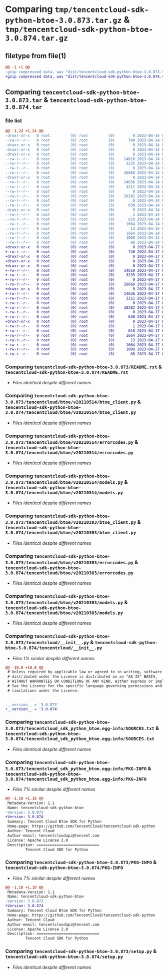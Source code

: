 # Comparing `tmp/tencentcloud-sdk-python-btoe-3.0.873.tar.gz` & `tmp/tencentcloud-sdk-python-btoe-3.0.874.tar.gz`

## filetype from file(1)

```diff
@@ -1 +1 @@
-gzip compressed data, was "dist/tencentcloud-sdk-python-btoe-3.0.873.tar", last modified: Fri Apr 14 00:22:58 2023, max compression
+gzip compressed data, was "dist/tencentcloud-sdk-python-btoe-3.0.874.tar", last modified: Mon Apr 17 00:22:08 2023, max compression
```

## Comparing `tencentcloud-sdk-python-btoe-3.0.873.tar` & `tencentcloud-sdk-python-btoe-3.0.874.tar`

### file list

```diff
@@ -1,24 +1,24 @@
-drwxr-xr-x   0 root         (0) root         (0)        0 2023-04-14 00:22:58.000000 tencentcloud-sdk-python-btoe-3.0.873/
--rw-r--r--   0 root         (0) root         (0)      740 2023-04-14 00:22:57.000000 tencentcloud-sdk-python-btoe-3.0.873/README.rst
-drwxr-xr-x   0 root         (0) root         (0)        0 2023-04-14 00:22:58.000000 tencentcloud-sdk-python-btoe-3.0.873/tencentcloud/
-drwxr-xr-x   0 root         (0) root         (0)        0 2023-04-14 00:22:58.000000 tencentcloud-sdk-python-btoe-3.0.873/tencentcloud/btoe/
-drwxr-xr-x   0 root         (0) root         (0)        0 2023-04-14 00:22:58.000000 tencentcloud-sdk-python-btoe-3.0.873/tencentcloud/btoe/v20210514/
--rw-r--r--   0 root         (0) root         (0)    14610 2023-04-14 00:22:57.000000 tencentcloud-sdk-python-btoe-3.0.873/tencentcloud/btoe/v20210514/btoe_client.py
--rw-r--r--   0 root         (0) root         (0)     3235 2023-04-14 00:22:57.000000 tencentcloud-sdk-python-btoe-3.0.873/tencentcloud/btoe/v20210514/errorcodes.py
--rw-r--r--   0 root         (0) root         (0)        0 2023-04-14 00:22:57.000000 tencentcloud-sdk-python-btoe-3.0.873/tencentcloud/btoe/v20210514/__init__.py
--rw-r--r--   0 root         (0) root         (0)    26668 2023-04-14 00:22:57.000000 tencentcloud-sdk-python-btoe-3.0.873/tencentcloud/btoe/v20210514/models.py
-drwxr-xr-x   0 root         (0) root         (0)        0 2023-04-14 00:22:58.000000 tencentcloud-sdk-python-btoe-3.0.873/tencentcloud/btoe/v20210303/
--rw-r--r--   0 root         (0) root         (0)    14636 2023-04-14 00:22:57.000000 tencentcloud-sdk-python-btoe-3.0.873/tencentcloud/btoe/v20210303/btoe_client.py
--rw-r--r--   0 root         (0) root         (0)     3211 2023-04-14 00:22:57.000000 tencentcloud-sdk-python-btoe-3.0.873/tencentcloud/btoe/v20210303/errorcodes.py
--rw-r--r--   0 root         (0) root         (0)        0 2023-04-14 00:22:57.000000 tencentcloud-sdk-python-btoe-3.0.873/tencentcloud/btoe/v20210303/__init__.py
--rw-r--r--   0 root         (0) root         (0)    28282 2023-04-14 00:22:57.000000 tencentcloud-sdk-python-btoe-3.0.873/tencentcloud/btoe/v20210303/models.py
--rw-r--r--   0 root         (0) root         (0)        0 2023-04-14 00:22:57.000000 tencentcloud-sdk-python-btoe-3.0.873/tencentcloud/btoe/__init__.py
--rw-r--r--   0 root         (0) root         (0)      630 2023-04-14 00:22:57.000000 tencentcloud-sdk-python-btoe-3.0.873/tencentcloud/__init__.py
-drwxr-xr-x   0 root         (0) root         (0)        0 2023-04-14 00:22:58.000000 tencentcloud-sdk-python-btoe-3.0.873/tencentcloud_sdk_python_btoe.egg-info/
--rw-r--r--   0 root         (0) root         (0)        1 2023-04-14 00:22:58.000000 tencentcloud-sdk-python-btoe-3.0.873/tencentcloud_sdk_python_btoe.egg-info/dependency_links.txt
--rw-r--r--   0 root         (0) root         (0)      618 2023-04-14 00:22:58.000000 tencentcloud-sdk-python-btoe-3.0.873/tencentcloud_sdk_python_btoe.egg-info/SOURCES.txt
--rw-r--r--   0 root         (0) root         (0)     1664 2023-04-14 00:22:58.000000 tencentcloud-sdk-python-btoe-3.0.873/tencentcloud_sdk_python_btoe.egg-info/PKG-INFO
--rw-r--r--   0 root         (0) root         (0)       13 2023-04-14 00:22:58.000000 tencentcloud-sdk-python-btoe-3.0.873/tencentcloud_sdk_python_btoe.egg-info/top_level.txt
--rw-r--r--   0 root         (0) root         (0)     1664 2023-04-14 00:22:58.000000 tencentcloud-sdk-python-btoe-3.0.873/PKG-INFO
--rw-r--r--   0 root         (0) root         (0)     1008 2023-04-14 00:22:57.000000 tencentcloud-sdk-python-btoe-3.0.873/setup.py
--rw-r--r--   0 root         (0) root         (0)       88 2023-04-14 00:22:58.000000 tencentcloud-sdk-python-btoe-3.0.873/setup.cfg
+drwxr-xr-x   0 root         (0) root         (0)        0 2023-04-17 00:22:08.000000 tencentcloud-sdk-python-btoe-3.0.874/
+-rw-r--r--   0 root         (0) root         (0)      740 2023-04-17 00:22:08.000000 tencentcloud-sdk-python-btoe-3.0.874/README.rst
+drwxr-xr-x   0 root         (0) root         (0)        0 2023-04-17 00:22:08.000000 tencentcloud-sdk-python-btoe-3.0.874/tencentcloud/
+drwxr-xr-x   0 root         (0) root         (0)        0 2023-04-17 00:22:08.000000 tencentcloud-sdk-python-btoe-3.0.874/tencentcloud/btoe/
+drwxr-xr-x   0 root         (0) root         (0)        0 2023-04-17 00:22:08.000000 tencentcloud-sdk-python-btoe-3.0.874/tencentcloud/btoe/v20210514/
+-rw-r--r--   0 root         (0) root         (0)    14610 2023-04-17 00:22:08.000000 tencentcloud-sdk-python-btoe-3.0.874/tencentcloud/btoe/v20210514/btoe_client.py
+-rw-r--r--   0 root         (0) root         (0)     3235 2023-04-17 00:22:08.000000 tencentcloud-sdk-python-btoe-3.0.874/tencentcloud/btoe/v20210514/errorcodes.py
+-rw-r--r--   0 root         (0) root         (0)        0 2023-04-17 00:22:08.000000 tencentcloud-sdk-python-btoe-3.0.874/tencentcloud/btoe/v20210514/__init__.py
+-rw-r--r--   0 root         (0) root         (0)    26668 2023-04-17 00:22:08.000000 tencentcloud-sdk-python-btoe-3.0.874/tencentcloud/btoe/v20210514/models.py
+drwxr-xr-x   0 root         (0) root         (0)        0 2023-04-17 00:22:08.000000 tencentcloud-sdk-python-btoe-3.0.874/tencentcloud/btoe/v20210303/
+-rw-r--r--   0 root         (0) root         (0)    14636 2023-04-17 00:22:08.000000 tencentcloud-sdk-python-btoe-3.0.874/tencentcloud/btoe/v20210303/btoe_client.py
+-rw-r--r--   0 root         (0) root         (0)     3211 2023-04-17 00:22:08.000000 tencentcloud-sdk-python-btoe-3.0.874/tencentcloud/btoe/v20210303/errorcodes.py
+-rw-r--r--   0 root         (0) root         (0)        0 2023-04-17 00:22:08.000000 tencentcloud-sdk-python-btoe-3.0.874/tencentcloud/btoe/v20210303/__init__.py
+-rw-r--r--   0 root         (0) root         (0)    28282 2023-04-17 00:22:08.000000 tencentcloud-sdk-python-btoe-3.0.874/tencentcloud/btoe/v20210303/models.py
+-rw-r--r--   0 root         (0) root         (0)        0 2023-04-17 00:22:08.000000 tencentcloud-sdk-python-btoe-3.0.874/tencentcloud/btoe/__init__.py
+-rw-r--r--   0 root         (0) root         (0)      630 2023-04-17 00:22:08.000000 tencentcloud-sdk-python-btoe-3.0.874/tencentcloud/__init__.py
+drwxr-xr-x   0 root         (0) root         (0)        0 2023-04-17 00:22:08.000000 tencentcloud-sdk-python-btoe-3.0.874/tencentcloud_sdk_python_btoe.egg-info/
+-rw-r--r--   0 root         (0) root         (0)        1 2023-04-17 00:22:08.000000 tencentcloud-sdk-python-btoe-3.0.874/tencentcloud_sdk_python_btoe.egg-info/dependency_links.txt
+-rw-r--r--   0 root         (0) root         (0)      618 2023-04-17 00:22:08.000000 tencentcloud-sdk-python-btoe-3.0.874/tencentcloud_sdk_python_btoe.egg-info/SOURCES.txt
+-rw-r--r--   0 root         (0) root         (0)     1664 2023-04-17 00:22:08.000000 tencentcloud-sdk-python-btoe-3.0.874/tencentcloud_sdk_python_btoe.egg-info/PKG-INFO
+-rw-r--r--   0 root         (0) root         (0)       13 2023-04-17 00:22:08.000000 tencentcloud-sdk-python-btoe-3.0.874/tencentcloud_sdk_python_btoe.egg-info/top_level.txt
+-rw-r--r--   0 root         (0) root         (0)     1664 2023-04-17 00:22:08.000000 tencentcloud-sdk-python-btoe-3.0.874/PKG-INFO
+-rw-r--r--   0 root         (0) root         (0)     1008 2023-04-17 00:22:08.000000 tencentcloud-sdk-python-btoe-3.0.874/setup.py
+-rw-r--r--   0 root         (0) root         (0)       88 2023-04-17 00:22:08.000000 tencentcloud-sdk-python-btoe-3.0.874/setup.cfg
```

### Comparing `tencentcloud-sdk-python-btoe-3.0.873/README.rst` & `tencentcloud-sdk-python-btoe-3.0.874/README.rst`

 * *Files identical despite different names*

### Comparing `tencentcloud-sdk-python-btoe-3.0.873/tencentcloud/btoe/v20210514/btoe_client.py` & `tencentcloud-sdk-python-btoe-3.0.874/tencentcloud/btoe/v20210514/btoe_client.py`

 * *Files identical despite different names*

### Comparing `tencentcloud-sdk-python-btoe-3.0.873/tencentcloud/btoe/v20210514/errorcodes.py` & `tencentcloud-sdk-python-btoe-3.0.874/tencentcloud/btoe/v20210514/errorcodes.py`

 * *Files identical despite different names*

### Comparing `tencentcloud-sdk-python-btoe-3.0.873/tencentcloud/btoe/v20210514/models.py` & `tencentcloud-sdk-python-btoe-3.0.874/tencentcloud/btoe/v20210514/models.py`

 * *Files identical despite different names*

### Comparing `tencentcloud-sdk-python-btoe-3.0.873/tencentcloud/btoe/v20210303/btoe_client.py` & `tencentcloud-sdk-python-btoe-3.0.874/tencentcloud/btoe/v20210303/btoe_client.py`

 * *Files identical despite different names*

### Comparing `tencentcloud-sdk-python-btoe-3.0.873/tencentcloud/btoe/v20210303/errorcodes.py` & `tencentcloud-sdk-python-btoe-3.0.874/tencentcloud/btoe/v20210303/errorcodes.py`

 * *Files identical despite different names*

### Comparing `tencentcloud-sdk-python-btoe-3.0.873/tencentcloud/btoe/v20210303/models.py` & `tencentcloud-sdk-python-btoe-3.0.874/tencentcloud/btoe/v20210303/models.py`

 * *Files identical despite different names*

### Comparing `tencentcloud-sdk-python-btoe-3.0.873/tencentcloud/__init__.py` & `tencentcloud-sdk-python-btoe-3.0.874/tencentcloud/__init__.py`

 * *Files 1% similar despite different names*

```diff
@@ -10,8 +10,8 @@
 # Unless required by applicable law or agreed to in writing, software
 # distributed under the License is distributed on an "AS IS" BASIS,
 # WITHOUT WARRANTIES OR CONDITIONS OF ANY KIND, either express or implied.
 # See the License for the specific language governing permissions and
 # limitations under the License.
 
 
-__version__ = '3.0.873'
+__version__ = '3.0.874'
```

### Comparing `tencentcloud-sdk-python-btoe-3.0.873/tencentcloud_sdk_python_btoe.egg-info/SOURCES.txt` & `tencentcloud-sdk-python-btoe-3.0.874/tencentcloud_sdk_python_btoe.egg-info/SOURCES.txt`

 * *Files identical despite different names*

### Comparing `tencentcloud-sdk-python-btoe-3.0.873/tencentcloud_sdk_python_btoe.egg-info/PKG-INFO` & `tencentcloud-sdk-python-btoe-3.0.874/tencentcloud_sdk_python_btoe.egg-info/PKG-INFO`

 * *Files 7% similar despite different names*

```diff
@@ -1,10 +1,10 @@
 Metadata-Version: 1.1
 Name: tencentcloud-sdk-python-btoe
-Version: 3.0.873
+Version: 3.0.874
 Summary: Tencent Cloud Btoe SDK for Python
 Home-page: https://github.com/TencentCloud/tencentcloud-sdk-python
 Author: Tencent Cloud
 Author-email: tencentcloudapi@tencent.com
 License: Apache License 2.0
 Description: ============================
         Tencent Cloud SDK for Python
```

### Comparing `tencentcloud-sdk-python-btoe-3.0.873/PKG-INFO` & `tencentcloud-sdk-python-btoe-3.0.874/PKG-INFO`

 * *Files 7% similar despite different names*

```diff
@@ -1,10 +1,10 @@
 Metadata-Version: 1.1
 Name: tencentcloud-sdk-python-btoe
-Version: 3.0.873
+Version: 3.0.874
 Summary: Tencent Cloud Btoe SDK for Python
 Home-page: https://github.com/TencentCloud/tencentcloud-sdk-python
 Author: Tencent Cloud
 Author-email: tencentcloudapi@tencent.com
 License: Apache License 2.0
 Description: ============================
         Tencent Cloud SDK for Python
```

### Comparing `tencentcloud-sdk-python-btoe-3.0.873/setup.py` & `tencentcloud-sdk-python-btoe-3.0.874/setup.py`

 * *Files identical despite different names*

